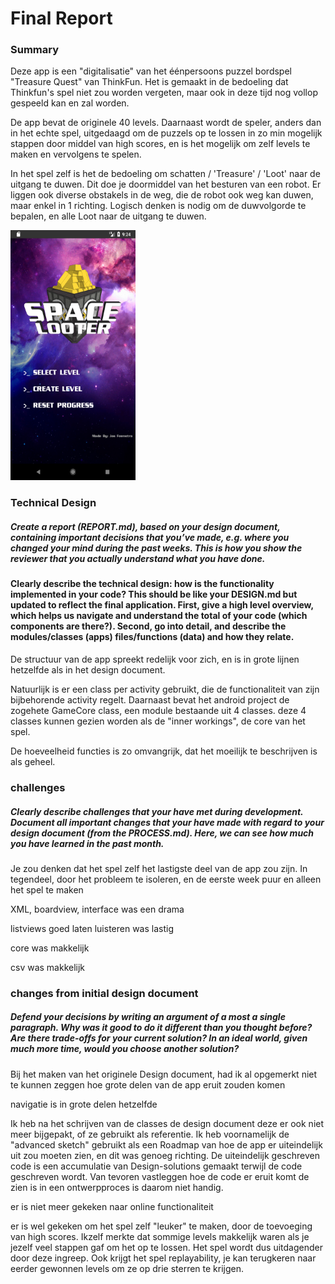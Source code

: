 # Final Report

### Summary

Deze app is een "digitalisatie" van het éénpersoons puzzel bordspel "Treasure Quest" van ThinkFun. Het is gemaakt in de bedoeling dat Thinkfun's spel niet zou worden vergeten, maar ook in deze tijd nog vollop gespeeld kan en zal worden.

De app bevat de originele 40 levels. Daarnaast wordt de speler, anders dan in het echte spel, uitgedaagd om de puzzels op te lossen in zo min mogelijk stappen door middel van high scores, en is het mogelijk om zelf levels te maken en vervolgens te spelen.

In het spel zelf is het de bedoeling om schatten / 'Treasure' / 'Loot' naar de uitgang te duwen. Dit doe je doormiddel van het besturen van een robot. Er liggen ook diverse obstakels in de weg, die de robot ook weg kan duwen, maar enkel in 1 richting. Logisch denken is nodig om de duwvolgorde te bepalen, en alle Loot naar de uitgang te duwen.

<img src="doc/documentation/phase%20final%20screenshots/Menu.png" alt="Drawing" width="200" height="400"/>

### Technical Design
##### Create a report (REPORT.md), based on your design document, containing important decisions that you’ve made, e.g. where you changed your mind during the past weeks. This is how you show the reviewer that you actually understand what you have done.

#### Clearly describe the technical design: how is the functionality implemented in your code? This should be like your DESIGN.md but updated to reflect the final application. First, give a high level overview, which helps us navigate and understand the total of your code (which components are there?). Second, go into detail, and describe the modules/classes (apps) files/functions (data) and how they relate.
De structuur van de app spreekt redelijk voor zich, en is in grote lijnen hetzelfde als in het design document. 

Natuurlijk is er een class per activity gebruikt, die de functionaliteit van zijn bijbehorende activity regelt. Daarnaast bevat het android project de zogehete GameCore class, een module bestaande uit 4 classes. deze 4 classes kunnen gezien worden als de "inner workings", de core van het spel.   


De hoeveelheid functies is zo omvangrijk, dat het moeilijk te beschrijven is als geheel.


### challenges
##### Clearly describe challenges that your have met during development. Document all important changes that your have made with regard to your design document (from the PROCESS.md). Here, we can see how much you have learned in the past month.

Je zou denken dat het spel zelf het lastigste deel van de app zou zijn. In tegendeel, door het probleem te isoleren, en de eerste week puur en alleen het spel te maken

XML, boardview, interface was een drama

listviews goed laten luisteren was lastig

core was makkelijk

csv was makkelijk



### changes from initial design document
##### Defend your decisions by writing an argument of a most a single paragraph. Why was it good to do it different than you thought before? Are there trade-offs for your current solution? In an ideal world, given much more time, would you choose another solution?

Bij het maken van het originele Design document, had ik al opgemerkt niet te kunnen zeggen hoe grote delen van de app eruit zouden komen

navigatie is in grote delen hetzelfde

Ik heb na het schrijven van de classes de design document deze er ook niet meer bijgepakt, of ze gebruikt als referentie. Ik heb voornamelijk de "advanced sketch" gebruikt als een Roadmap van hoe de app er uiteindelijk uit zou moeten zien, en dit was genoeg richting. De uiteindelijk geschreven code is een accumulatie van Design-solutions gemaakt terwijl de code geschreven wordt. Van tevoren vastleggen hoe de code er eruit komt de zien is in een ontwerpproces is daarom niet handig.

er is niet meer gekeken naar online functionaliteit

er is wel gekeken om het spel zelf "leuker" te maken, door de toevoeging van high scores. Ikzelf merkte dat sommige levels makkelijk waren als je jezelf veel stappen gaf om het op te lossen. Het spel wordt dus uitdagender door deze ingreep. Ook krijgt het spel replayability, je kan terugkeren naar eerder gewonnen levels om ze op drie sterren te krijgen.  
